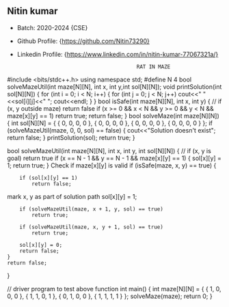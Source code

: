 ## Nitin kumar
- Batch: 2020-2024 {CSE}
- Github Profile: {https://github.com/Nitin73290}
- Linkedin Profile: {https://www.linkedin.com/in/nitin-kumar-77067321a/}

                                             RAT IN MAZE

#include <bits/stdc++.h>
using namespace std;
#define N 4
bool solveMazeUtil(int maze[N][N], int x, int y,int sol[N][N]);
void printSolution(int sol[N][N])
{
	for (int i = 0; i < N; i++) {
		for (int j = 0; j < N; j++)
			cout<<" "<<sol[i][j]<<" ";
		cout<<endl;
	}
}
bool isSafe(int maze[N][N], int x, int y)
{
	// if (x, y outside maze) return false
	if (x >= 0 && x < N && y >= 0 && y < N && maze[x][y] == 1)
		return true;
	return false;
}
bool solveMaze(int maze[N][N])
{
	int sol[N][N] = { { 0, 0, 0, 0 },
					{ 0, 0, 0, 0 },
					{ 0, 0, 0, 0 },
					{ 0, 0, 0, 0 } };
	if (solveMazeUtil(maze, 0, 0, sol) == false) {
		cout<<"Solution doesn't exist";
		return false;
	}
	printSolution(sol);
	return true;
}


bool solveMazeUtil(int maze[N][N], int x, int y, int sol[N][N])
{
	// if (x, y is goal) return true
	if (x == N - 1 && y == N - 1 && maze[x][y] == 1) {
		sol[x][y] = 1;
		return true;
	}
	 Check if maze[x][y] is valid
	if (isSafe(maze, x, y) == true) {
		
		if (sol[x][y] == 1)
			return false;
 mark x, y as part of solution path
		sol[x][y] = 1;
		
		if (solveMazeUtil(maze, x + 1, y, sol) == true)
			return true;
		
		if (solveMazeUtil(maze, x, y + 1, sol) == true)
			return true;
		
		sol[x][y] = 0;
		return false;
	}
	return false;
}

// driver program to test above function
int main()
{
	int maze[N][N] = { { 1, 0, 0, 0 },
					{ 1, 1, 0, 1 },
					{ 0, 1, 0, 0 },
					{ 1, 1, 1, 1 } };
	solveMaze(maze);
	return 0;
}
                                          

